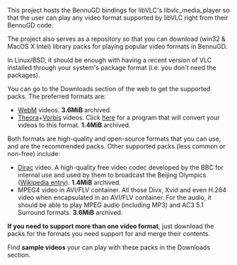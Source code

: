 This project hosts the BennuGD bindings for libVLC's libvlc\_media\_player so that the user can play any video format supported by libVLC right from their BennuGD code.

The project also serves as a repository so that you can download (win32 & MacOS X Intel) library packs for playing popular video formats in BennuGD.

In Linux/BSD, it should be enough with having a recent version of VLC installed through your system's package format (i.e. you don't need the packages).

You can go to the Downloads section of the web to get the supported packs.
The preferred formats are:

  * [WebM](http://www.webmproject.org/) videos. **3.6MiB** archived.
  * [Theora](http://www.theora.org/)+[Vorbis](http://xiph.org/vorbis/) videos. Click [here](http://www.v2v.cc/~j/ffmpeg2theora/) for a program that will convert your videos to this format. **1.4MiB** archived.

Both formats are high-quality and open-source formats that you can use, and are the recommended packs.
Other supported packs (less common or non-free) include:
  * [Dirac](http://diracvideo.org/) video. A high-quality free video codec developed by the BBC for internal use and used by them to broadcast the Beijing Olympics ([Wikipedia entry](http://en.wikipedia.org/wiki/Dirac_(codec))). **1.4MiB** archived.
  * MPEG4 video in AVI/FLV container. All those Divx, Xvid and even H.264 video when encapsulated in an AVI/FLV container. For the audio, it should be able to play MPEG audio (including MP3) and AC3 5.1 Surround formats. **3.6MiB** archived.

**If you need to support more than one video format**, just download the packs for the formats you need support for and merge their contents.

Find **sample videos** your can play with these packs in the Downloads section.